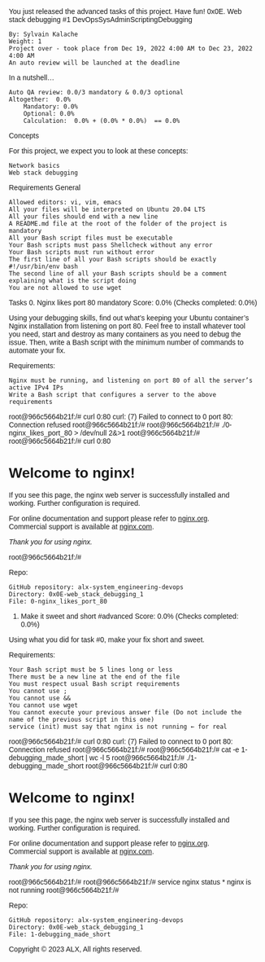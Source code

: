 
You just released the advanced tasks of this project. Have fun!
0x0E. Web stack debugging #1
DevOpsSysAdminScriptingDebugging

    By: Sylvain Kalache
    Weight: 1
    Project over - took place from Dec 19, 2022 4:00 AM to Dec 23, 2022 4:00 AM
    An auto review will be launched at the deadline

In a nutshell…

    Auto QA review: 0.0/3 mandatory & 0.0/3 optional
    Altogether:  0.0%
        Mandatory: 0.0%
        Optional: 0.0%
        Calculation:  0.0% + (0.0% * 0.0%)  == 0.0%

Concepts

For this project, we expect you to look at these concepts:

    Network basics
    Web stack debugging

Requirements
General

    Allowed editors: vi, vim, emacs
    All your files will be interpreted on Ubuntu 20.04 LTS
    All your files should end with a new line
    A README.md file at the root of the folder of the project is mandatory
    All your Bash script files must be executable
    Your Bash scripts must pass Shellcheck without any error
    Your Bash scripts must run without error
    The first line of all your Bash scripts should be exactly #!/usr/bin/env bash
    The second line of all your Bash scripts should be a comment explaining what is the script doing
    You are not allowed to use wget

Tasks
0. Nginx likes port 80
mandatory
Score: 0.0% (Checks completed: 0.0%)

Using your debugging skills, find out what’s keeping your Ubuntu container’s Nginx installation from listening on port 80. Feel free to install whatever tool you need, start and destroy as many containers as you need to debug the issue. Then, write a Bash script with the minimum number of commands to automate your fix.

Requirements:

    Nginx must be running, and listening on port 80 of all the server’s active IPv4 IPs
    Write a Bash script that configures a server to the above requirements

root@966c5664b21f:/# curl 0:80
curl: (7) Failed to connect to 0 port 80: Connection refused
root@966c5664b21f:/#
root@966c5664b21f:/# ./0-nginx_likes_port_80 > /dev/null 2&>1
root@966c5664b21f:/#
root@966c5664b21f:/# curl 0:80
<!DOCTYPE html>
<html>
<head>
<title>Welcome to nginx!</title>
<style>
    body {
        width: 35em;
        margin: 0 auto;
        font-family: Tahoma, Verdana, Arial, sans-serif;
    }
</style>
</head>
<body>
<h1>Welcome to nginx!</h1>
<p>If you see this page, the nginx web server is successfully installed and
working. Further configuration is required.</p>

<p>For online documentation and support please refer to
<a href="http://nginx.org/">nginx.org</a>.<br/>
Commercial support is available at
<a href="http://nginx.com/">nginx.com</a>.</p>

<p><em>Thank you for using nginx.</em></p>
</body>
</html>
root@966c5664b21f:/#

Repo:

    GitHub repository: alx-system_engineering-devops
    Directory: 0x0E-web_stack_debugging_1
    File: 0-nginx_likes_port_80

1. Make it sweet and short
#advanced
Score: 0.0% (Checks completed: 0.0%)

Using what you did for task #0, make your fix short and sweet.

Requirements:

    Your Bash script must be 5 lines long or less
    There must be a new line at the end of the file
    You must respect usual Bash script requirements
    You cannot use ;
    You cannot use &&
    You cannot use wget
    You cannot execute your previous answer file (Do not include the name of the previous script in this one)
    service (init) must say that nginx is not running ← for real

root@966c5664b21f:/# curl 0:80
curl: (7) Failed to connect to 0 port 80: Connection refused
root@966c5664b21f:/#
root@966c5664b21f:/# cat -e 1-debugging_made_short | wc -l
5
root@966c5664b21f:/# ./1-debugging_made_short
root@966c5664b21f:/# curl 0:80
<!DOCTYPE html>
<html>
<head>
<title>Welcome to nginx!</title>
<style>
    body {
        width: 35em;
        margin: 0 auto;
        font-family: Tahoma, Verdana, Arial, sans-serif;
    }
</style>
</head>
<body>
<h1>Welcome to nginx!</h1>
<p>If you see this page, the nginx web server is successfully installed and
working. Further configuration is required.</p>

<p>For online documentation and support please refer to
<a href="http://nginx.org/">nginx.org</a>.<br/>
Commercial support is available at
<a href="http://nginx.com/">nginx.com</a>.</p>

<p><em>Thank you for using nginx.</em></p>
</body>
</html>
root@966c5664b21f:/#
root@966c5664b21f:/# service nginx status
 * nginx is not running
root@966c5664b21f:/# 

Repo:

    GitHub repository: alx-system_engineering-devops
    Directory: 0x0E-web_stack_debugging_1
    File: 1-debugging_made_short

Copyright © 2023 ALX, All rights reserved.


